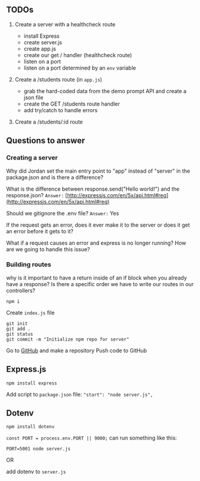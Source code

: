 ## TODOs
1. Create a server with a healthcheck route
    - install Express
    - create server.js
    - create app.js
    - create our get / handler (healthcheck route)
    - listen on a port
    - listen on a port determined by an `env` variable

2. Create a /students route (in `app.js`)
    - grab the hard-coded data from the demo prompt API and create a json file
    - create the GET /students route handler
    - add try/catch to handle errors

3. Create a /students/:id route

## Questions to answer
### Creating a server
Why did Jordan set the main entry point to "app" instead of "server" in the package.json and is there a difference?

What is the difference between response.send("Hello world!") and the response.json?
`Answer:` [http://expressjs.com/en/5x/api.html#req](http://expressjs.com/en/5x/api.html#req)

Should we gitignore the .env file?
`Answer:` Yes

If the request gets an error, does it ever make it to the server or does it get an error before it gets to it?

What if a request causes an error and express is no longer running? How are we going to handle this issue?

### Building routes
why is it important to have a return inside of an if block when you already have a response? Is there a specific order we have to write our routes in our controllers?

```
npm i
```

Create `index.js` file

```
git init
git add .
git status
git commit -m "Initialize npm repo for server"
```

Go to [GitHub](https://github.com/) and make a repository
Push code to GitHub

## Express.js
```
npm install express
```

Add script to `package.json` file:
`"start": "node server.js",`

## Dotenv
```
npm install dotenv
```

`const PORT = process.env.PORT || 9000;`
can run something like this:
```
PORT=5001 node server.js
```

OR

add dotenv to `server.js`